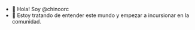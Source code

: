 - 👋 Hola! Soy @chinoorc
- 👀 Estoy tratando de entender este mundo y empezar a incursionar en la comunidad.

<!---
chinoorc/chinoorc is a ✨ special ✨ repository because its `README.md` (this file) appears on your GitHub profile.
You can click the Preview link to take a look at your changes.
--->
